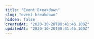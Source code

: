 ```yaml
---
title: "Event Breakdown"
slug: "event-breakdown"
hidden: false
createdAt: "2020-10-20T00:41:46.100Z"
updatedAt: "2020-10-20T00:41:46.100Z"
---
```

